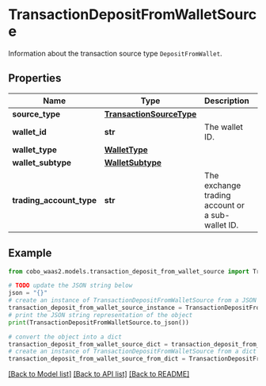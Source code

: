 # TransactionDepositFromWalletSource

Information about the transaction source type `DepositFromWallet`. 

## Properties

Name | Type | Description | Notes
------------ | ------------- | ------------- | -------------
**source_type** | [**TransactionSourceType**](TransactionSourceType.md) |  | 
**wallet_id** | **str** | The wallet ID. | 
**wallet_type** | [**WalletType**](WalletType.md) |  | 
**wallet_subtype** | [**WalletSubtype**](WalletSubtype.md) |  | 
**trading_account_type** | **str** | The exchange trading account or a sub-wallet ID. | [optional] 

## Example

```python
from cobo_waas2.models.transaction_deposit_from_wallet_source import TransactionDepositFromWalletSource

# TODO update the JSON string below
json = "{}"
# create an instance of TransactionDepositFromWalletSource from a JSON string
transaction_deposit_from_wallet_source_instance = TransactionDepositFromWalletSource.from_json(json)
# print the JSON string representation of the object
print(TransactionDepositFromWalletSource.to_json())

# convert the object into a dict
transaction_deposit_from_wallet_source_dict = transaction_deposit_from_wallet_source_instance.to_dict()
# create an instance of TransactionDepositFromWalletSource from a dict
transaction_deposit_from_wallet_source_from_dict = TransactionDepositFromWalletSource.from_dict(transaction_deposit_from_wallet_source_dict)
```
[[Back to Model list]](../README.md#documentation-for-models) [[Back to API list]](../README.md#documentation-for-api-endpoints) [[Back to README]](../README.md)


